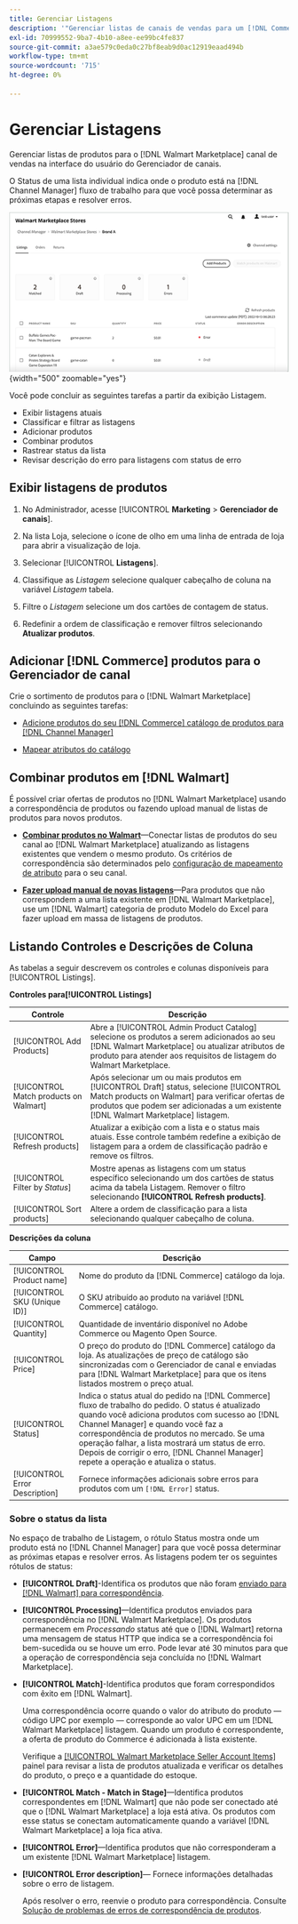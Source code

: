 ```yaml
---
title: Gerenciar Listagens
description: '"Gerenciar listas de canais de vendas para um [!DNL Commerce] armazenamento com o Gerenciador de canal para Adobe Commerce e Magento Open Source.'''
exl-id: 70999552-9ba7-4b10-a8ee-ee99bc4fe837
source-git-commit: a3ae579c0eda0c27bf8eab9d0ac12919eaad494b
workflow-type: tm+mt
source-wordcount: '715'
ht-degree: 0%

---
```


# Gerenciar Listagens

Gerenciar listas de produtos para o [!DNL Walmart Marketplace] canal de vendas na interface do usuário do Gerenciador de canais.

O Status de uma lista individual indica onde o produto está na [!DNL Channel Manager] fluxo de trabalho para que você possa determinar as próximas etapas e resolver erros.

![Página de listagens de um canal de vendas conectado](assets/listings-dashboard-view.png){width="500" zoomable="yes"}

Você pode concluir as seguintes tarefas a partir da exibição Listagem.

* Exibir listagens atuais
* Classificar e filtrar as listagens
* Adicionar produtos
* Combinar produtos
* Rastrear status da lista
* Revisar descrição do erro para listagens com status de erro

## Exibir listagens de produtos

1. No Administrador, acesse [!UICONTROL **Marketing** > **Gerenciador de canais**].

1. Na lista Loja, selecione o ícone de olho em uma linha de entrada de loja para abrir a visualização de loja.

1. Selecionar [!UICONTROL **Listagens**].

1. Classifique as *Listagem* selecione qualquer cabeçalho de coluna na variável *Listagem* tabela.

1. Filtre o *Listagem* selecione um dos cartões de contagem de status.

1. Redefinir a ordem de classificação e remover filtros selecionando **Atualizar produtos**.

## Adicionar [!DNL Commerce] produtos para o Gerenciador de canal

Crie o sortimento de produtos para o [!DNL Walmart Marketplace] concluindo as seguintes tarefas:

* [Adicione produtos do seu [!DNL Commerce] catálogo de produtos para [!DNL Channel Manager]](add-products-to-channel-store.md)

* [Mapear atributos do catálogo](map-catalog-attributes.md#configure-product-attribute-settings)

## Combinar produtos em [!DNL Walmart]

É possível criar ofertas de produtos no [!DNL Walmart Marketplace] usando a correspondência de produtos ou fazendo upload manual de listas de produtos para novos produtos.

* **[Combinar produtos no Walmart](connect-listings-to-marketplace.md)**—Conectar listas de produtos do seu canal ao [!DNL Walmart Marketplace] atualizando as listagens existentes que vendem o mesmo produto. Os critérios de correspondência são determinados pelo [configuração de mapeamento de atributo](map-catalog-attributes.md) para o seu canal.

* **[Fazer upload manual de novas listagens](connect-listings-to-marketplace.md#upload-new-product-listings)**—Para produtos que não correspondem a uma lista existente em [!DNL Walmart Marketplace], use um [!DNL Walmart] categoria de produto Modelo do Excel para fazer upload em massa de listagens de produtos.

## Listando Controles e Descrições de Coluna

As tabelas a seguir descrevem os controles e colunas disponíveis para [!UICONTROL Listings].

**Controles para[!UICONTROL Listings]**

| **Controle** | **Descrição** |
|----------------------------------------|-------------------------------------------------------------------------------------------------------------------------------------------------------------------------------------------------------------------|
| [!UICONTROL Add Products] | Abre a [!UICONTROL Admin Product Catalog] selecione os produtos a serem adicionados ao seu [!DNL Walmart Marketplace] ou atualizar atributos de produto para atender aos requisitos de listagem do Walmart Marketplace. |
| [!UICONTROL Match products on Walmart] | Após selecionar um ou mais produtos em [!UICONTROL Draft] status, selecione [!UICONTROL Match products on Walmart] para verificar ofertas de produtos que podem ser adicionadas a um existente [!DNL Walmart Marketplace] listagem. |
| [!UICONTROL Refresh products] | Atualizar a exibição com a lista e o status mais atuais. Esse controle também redefine a exibição de listagem para a ordem de classificação padrão e remove os filtros. |
| [!UICONTROL Filter by *Status*] | Mostre apenas as listagens com um status específico selecionando um dos cartões de status acima da tabela Listagem. Remover o filtro selecionando **[!UICONTROL Refresh products]**. |
| [!UICONTROL Sort products] | Altere a ordem de classificação para a lista selecionando qualquer cabeçalho de coluna. |


**Descrições da coluna**

| **Campo** | **Descrição** |
|--------------------------------|-------------------------------------------------------------------------------------------------------------------------------------------------------------------------------------------------------------------------------------------------------------------------------------------------------------------------------------------------------------------|
| [!UICONTROL Product name] | Nome do produto da [!DNL Commerce] catálogo da loja. |
| [!UICONTROL SKU (Unique ID)] | O SKU atribuído ao produto na variável [!DNL Commerce] catálogo. |
| [!UICONTROL  Quantity] | Quantidade de inventário disponível no Adobe Commerce ou Magento Open Source. |
| [!UICONTROL Price] | O preço do produto do [!DNL Commerce] catálogo da loja. As atualizações de preço de catálogo são sincronizadas com o Gerenciador de canal e enviadas para [!DNL Walmart Marketplace]  para que os itens listados mostrem o preço atual. |
| [!UICONTROL Status] | Indica o status atual do pedido na [!DNL Commerce] fluxo de trabalho do pedido. O status é atualizado quando você adiciona produtos com sucesso ao [!DNL Channel Manager] e quando você faz a correspondência de produtos no mercado. Se uma operação falhar, a lista mostrará um status de erro. Depois de corrigir o erro, [!DNL Channel Manager] repete a operação e atualiza o status. |
| [!UICONTROL Error Description] | Fornece informações adicionais sobre erros para produtos com um `[!DNL Error]` status. |

### Sobre o status da lista

No espaço de trabalho de Listagem, o rótulo Status mostra onde um produto está no [!DNL Channel Manager] para que você possa determinar as próximas etapas e resolver erros. As listagens podem ter os seguintes rótulos de status:

* **[!UICONTROL Draft]**-Identifica os produtos que não foram [enviado para [!DNL Walmart] para correspondência](connect-listings-to-marketplace.md#match-products).

* **[!UICONTROL Processing]**—Identifica produtos enviados para correspondência no [!DNL Walmart Marketplace]. Os produtos permanecem em *Processando* status até que o [!DNL Walmart] retorna uma mensagem de status HTTP que indica se a correspondência foi bem-sucedida ou se houve um erro. Pode levar até 30 minutos para que a operação de correspondência seja concluída no [!DNL Walmart Marketplace].

* **[!UICONTROL Match]**-Identifica produtos que foram correspondidos com êxito em [!DNL Walmart].

   Uma correspondência ocorre quando o valor do atributo do produto — código UPC por exemplo — corresponde ao valor UPC em um [!DNL Walmart Marketplace] listagem. Quando um produto é correspondente, a oferta de produto do Commerce é adicionada à lista existente.

   Verifique a [[!UICONTROL Walmart Marketplace Seller Account Items]](https://seller.walmart.com/items-and-inventory/manage-items) painel para revisar a lista de produtos atualizada e verificar os detalhes do produto, o preço e a quantidade do estoque.

* **[!UICONTROL Match - Match in Stage]**—Identifica produtos correspondentes em [!DNL Walmart] que não pode ser conectado até que o [!DNL Walmart Marketplace] a loja está ativa. Os produtos com esse status se conectam automaticamente quando a variável [!DNL Walmart Marketplace] a loja fica ativa.

* **[!UICONTROL Error]**—Identifica produtos que não corresponderam a um existente [!DNL Walmart Marketplace] listagem.

* **[!UICONTROL Error description]**— Fornece informações detalhadas sobre o erro de listagem.

   Após resolver o erro, reenvie o produto para correspondência. Consulte [Solução de problemas de erros de correspondência de produtos](connect-listings-to-marketplace.md#troubleshoot-product-match-errors).
